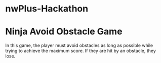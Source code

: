 # nwPlus-Hackathon

<h1>Ninja Avoid Obstacle Game</h1>

In this game, the player must avoid obstacles as long as possible while trying to achieve the maximum score. If they are hit by an obstacle, they lose. 
